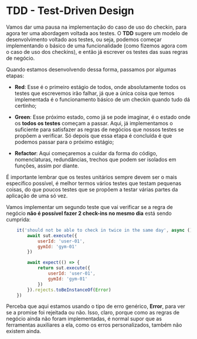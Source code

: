 # TDD - Test-Driven Design
Vamos dar uma pausa na implementação do caso de uso do checkin, para agora ter uma abordagem voltada aos testes. O **TDD** sugere um modelo de desenvolvimento voltado aos testes, ou seja, podemos começar implementando o básico de uma funcionalidade (como fizemos agora com o caso de uso dos checkins), e então já escrever os testes das suas regras de negócio. 

Quando estamos desenvolvendo dessa forma, passamos por algumas etapas:

- **Red**: Esse é o primeiro estágio de todos, onde absolutamente todos os testes que escrevemos irão falhar, já que a única coisa que temos implementada é o funcionamento básico de um checkin quando tudo dá certinho;

- **Green**: Esse próximo estado, como já se pode imaginar, é o estado onde os **todos os testes** começam a passar. Aqui, já implementamos o suficiente para satisfazer as regras de negócios que nossos testes se propõem a verificar. Só depois que essa etapa é concluída é que podemos passar para o próximo estágio;

- **Refactor**: Aqui começaremos a cuidar da forma do código, nomenclaturas, redundâncias, trechos que podem ser isolados em funções, assim por diante. 

É importante lembrar que os testes unitários sempre devem ser o mais específico possível, é melhor termos vários testes que testam pequenas coisas, do que poucos testes que se propõem a testar várias partes da aplicação de uma só vez. 

Vamos implementar um segundo teste que vai verificar se a regra de negócio **não é possível fazer 2 check-ins no mesmo dia** está sendo cumprida:

```js
    it('should not be able to check in twice in the same day', async () => {
        await sut.execute({
            userId: 'user-01',
            gymId: 'gym-01'
        })

        await expect(() => {
            return sut.execute({
                userId: 'user-01',
                gymId: 'gym-01'
            })
        }).rejects.toBeInstanceOf(Error)
    })
```

Perceba que aqui estamos usando o tipo de erro genérico, **Error**, para ver se a promise foi rejeitada ou não. Isso, claro, porque como as regras de negócio ainda não foram implementadas, é normal supor que as ferramentas auxiliares a ela, como os erros personalizados, também não existem ainda.
